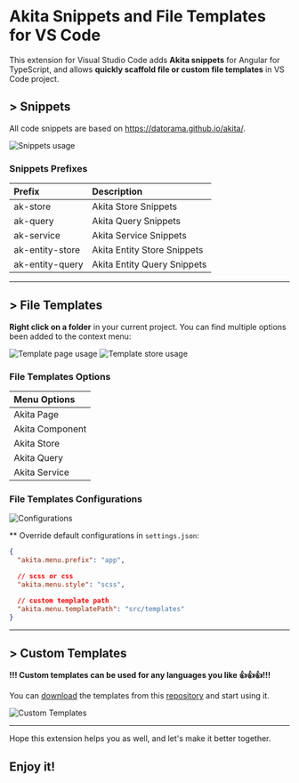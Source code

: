 # Akita Snippets and File Templates for VS Code
<!-- Visual Studio Code TypeScript snippets for Akita. -->

This extension for Visual Studio Code adds **Akita snippets** for Angular for TypeScript, and allows  **quickly scaffold file or custom file templates** in VS Code project.

## > Snippets

All code snippets are based on https://datorama.github.io/akita/.

![Snippets usage](https://nicolehj.github.io/vscode-akita-snippets-files/assets/gif/snippets.gif)

### Snippets Prefixes

| Prefix | Description |
| :- | :- |
| ak-store | Akita Store Snippets |
| ak-query | Akita Query Snippets |
| ak-service | Akita Service Snippets |
| ak-entity-store | Akita Entity Store Snippets |
| ak-entity-query | Akita Entity Query Snippets |

---

## > File Templates

**Right click on a folder** in your current project. 
You can find multiple options been added to the context menu:

![Template page usage](https://nicolehj.github.io/vscode-akita-snippets-files/assets/gif/template_page.gif)
![Template store usage](https://nicolehj.github.io/vscode-akita-snippets-files/assets/gif/template_store.gif)

### File Templates Options

| Menu Options |
| :- |
| Akita Page |
| Akita Component |
| Akita Store |
| Akita Query |
| Akita Service |

### File Templates Configurations

![Configurations](https://nicolehj.github.io/vscode-akita-snippets-files/assets/images/setting.png)

** Override default configurations in `settings.json`:

```json
{
  "akita.menu.prefix": "app",

  // scss or css
  "akita.menu.style": "scss", 

  // custom template path
  "akita.menu.templatePath": "src/templates"
}
```

---

## > Custom Templates

**!!! Custom templates can be used for any languages you like 👍👍👍!!!**

You can [download][repository_templates] the templates from this [repository][repository_templates] and start using it. 

![Custom Templates](https://nicolehj.github.io/vscode-akita-snippets-files/assets/gif/template_custom.gif)

---

Hope this extension helps you as well, and let's make it better together.

## Enjoy it!

[repository_templates]:https://github.com/nicolehj/vscode-akita-file-templates
